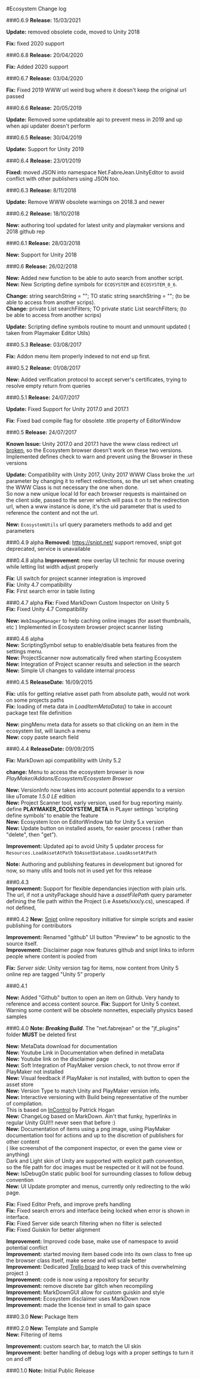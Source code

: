 #Ecosystem Change log

###0.6.9
**Release:** 15/03/2021

**Update:** removed obsolete code, moved to Unity 2018

**Fix:** fixed 2020 support

###0.6.8
**Release:** 20/04/2020 

**Fix:** Added 2020 support


###0.6.7
**Release:** 03/04/2020 

**Fix:** Fixed 2019 WWW url weird bug where it doesn't keep the original url passed

###0.6.6
**Release:** 20/05/2019 

**Update:** Removed some updateable api to prevent mess in 2019 and up when api updater doesn't perform

###0.6.5
**Release:** 30/04/2019 

**Update:** Support for Unity 2019

###0.6.4
**Release:** 23/01/2019 

**Fixed:** moved JSON into namespace  Net.FabreJean.UnityEditor to avoid conflict with other publishers using JSON too.

###0.6.3
**Release:** 8/11/2018 

**Update:** Remove WWW obsolete warnings on 2018.3 and newer

###0.6.2
**Release:** 18/10/2018 

**New:** authoring tool updated for latest unity and playmaker versions and 2018 github rep


###0.6.1
**Release:** 28/03/2018 

**New:** Support for Unity 2018 

###0.6
**Release:** 26/02/2018 

**New:** Added new function to be able to auto search from another script. 
**New:** New Scripting define symbols for `ECOSYSTEM` and `ECOSYSTEM_0_6`. 

**Change:** string searchString = "";  TO static string searchString = ""; (to be able to access from another scrips).  
**Change:** private List<PlayMakerEcosystemFilters> searchFilters;  TO  private static List<PlayMakerEcosystemFilters> searchFilters;  (to be able to access from another scrips)   

**Update:** Scripting define symbols routine to mount and unmount updated ( taken from Playmaker Editor Utils)

###0.5.3
**Release:** 03/08/2017  

**Fix:** Addon menu item properly indexed to not end up first.

###0.5.2
**Release:** 01/08/2017  

**New:** Added verification protocol to accept server's certificates, trying to resolve empty return from queries

###0.5.1
**Release:** 24/07/2017  

**Update:** Fixed Support for Unity 2017.0 and 2017.1

**Fix**: Fixed bad compile flag for obsolete .title property of EditorWindow

###0.5 
**Release:** 24/07/2017  

**Known Issue:** Unity 2017.0 and 2017.1 have the www class redirect url [broken](https://issuetracker.unity3d.com/issues/www-dot-url-truncates-redirected-url-if-it-should-have-contained-spaces), so the Ecosystem browser doesn't work on these two versions. Implemented defines check to warn and prevent using the Browser in these versions

**Update:** Compatibility with Unity 2017, Unity 2017 WWW Class broke the .url parameter by changing it to reflect redirections, so the url set when creating the WWW Class is not necessary the one when done.  
So now a new unique local Id for each browser requests is maintained on the client side, passed to the server which will pass it on to the redirection url, when a www instance is done, it's the uid parameter that is used to reference the content and not the url.

**New:** `EcosystemUtils` url query parameters methods to add and get parameters  

###0.4.9 alpha
**Removed:** https://snipt.net/ support removed, snipt got deprecated, service is unavailable 

###0.4.8 alpha 
**Improvement**: new overlay UI technic for mouse overing while letting list width adjust properly   

**Fix**: UI switch for project scanner integration is improved  
**Fix**: Unity 4.7 compatibility  
**Fix**: First search error in table listing

###0.4.7 alpha 
**Fix:** Fixed MarkDown Custom Inspector on Unity 5  
**Fix:** Fixed Unity 4.7 Compatibility  

**New:** `WebImageManager` to help caching online images (for asset thumbnails, etc ) Implemented in Ecosystem browser project scanner listing

 

###0.4.6 alpha  
**New:** ScriptingSymbol setup to enable/disable beta features from the settings menu.  
**New:** ProjectScanner now automatically fired when starting Ecosystem  
**New:** Integration of Project scanner results and selection in the search  
**New:** Simple UI changes to validate internal process   

###0.4.5
**ReleaseDate:** 16/09/2015  

**Fix:** utils for getting relative asset path from absolute path, would not work on some projects paths  
**Fix:** loading of meta data in *LoadItemMetaData()* to take in account package text file definition  

**New:** pingMenu meta data for assets so that clicking on an item in the ecosystem list, will launch a menu  
**New:** copy paste search field  

###0.4.4
**ReleaseDate:** 09/09/2015 
 
**Fix:** MarkDown api compatibility with Unity 5.2  

**change:** Menu to access the ecosystem browser is now *PlayMaker/Addons/Ecosystem/Ecosystem Browser*  

**New:** VersionInfo now takes into account potential appendix to a version like uTomate *1.5.0 LE* edition  
**New:** Project Scanner tool, early version, used for bug reporting mainly. define **PLAYMAKER\_ECOSYSTEM\_BETA** in PLayer settings 'scripting define symbols' to enable the feature   
**New:** Ecosystem Icon on EditorWindow tab for Unity 5.x version  
**New:** Update button on installed assets, for easier process ( rather than "delete", then "get").

**Improvement:** Updated api to avoid Unity 5 updater process for `Resources.LoadAssetAtPath` to`AssetDatabase.LoadAssetAtPath`  

**Note:** Authoring and publishing features in development but ignored for now, so many utils and tools not in used yet for this release  

###0.4.3  
**Improvement:** Support for flexible dependancies injection with plain urls. The url, if not a unityPackage should have a _assetFilePath_ query parameter defining the file path within the Project (i.e Assets/xxx/y.cs), unescaped. if not defined, 

###0.4.2
**New:** [Snipt](https://snipt.net/) online repository initiative for simple scripts and easier publishing for contributors  

**Improvement:** Renamed "github" UI button "Preview" to be agnostic to the source itself.  
**Improvement:** Disclaimer page now features github and snipt links to inform people where content is pooled from 

**Fix:** *Server side*: Unity version tag for items, now content from Unity 5 online rep are tagged "Unity 5" properly

###0.4.1

**New:** Added "Github" button to open an item on Github. Very handy to reference and access content source.
**Fix:** Support for Unity 5 context. Warning some content will be obsolete nonnettes, especially physics based samples

###0.4.0
**Note:** **_Breaking Build_**. The "net.fabrejean" or the "jf_plugins" folder **MUST** be deleted first

**New:** MetaData download for documentation   
**New:** Youtube Link in Documentation when defined in metaData   
**New:** Youtube link on the disclaimer page  
**New:** Soft Integration of PlayMaker version check, to not throw error if PlayMaker not installed  
**New:** Visual feedback if PlayMaker is not installed, with button to open the asset store   
**New:** Version Type to match Unity and PlayMaker version info.  
**New:** Interactive versioning with Build being representative of the number of compilation.   
This is based on [InControl](https://github.com/pbhogan/InControl) by Patrick Hogan   
**New:** ChangeLog based on MarkDown. Ain't that funky, hyperlinks in regular Unity GUI!!! never seen that before :)  
**New:** Documentation of items using a png image, using PlayMaker documentation tool for actions and up to the discretion of publishers for other content  
( like screenshot of the component inspector, or even the game view or anything)   
 Dark and Light skin of Unity are supported with explicit path convention,   
 so the file path for doc images must be respected or it will not be found.   
**New:** IsDebugOn static public bool for surrounding classes to follow debug convention   
**New:** UI Update prompter and menus, currently only redirecting to the wiki page.

**Fix:** Fixed Editor Prefs, and improve prefs handling   
**Fix:** Fixed search errors and interface being locked when error is shown in interface.  
**Fix:** Fixed Server side search filtering when no filter is selected  
**Fix:** Fixed Guiskin for better alignment   
 
**Improvement:** Improved code base, make use of namespace to avoid potential conflict   
**Improvement:** started moving item based code into its own class to free up the browser class itself, make sense and will scale better  
**Improvement:** Dedicated [Trello board](https://trello.com/b/U0AH0SHy/ecosystem) to keep track of this overwhelming project :)   
**Improvement:** code is now using a repository for security   
**Improvement:** remove discrete bar glitch when recompiling   
**Improvement:** MarkDownGUI allow for custom guiskin and style   
**Improvement:** Ecosystem disclaimer uses MarkDown now   
**Improvement:** made the license text in small to gain space   


###0.3.0
**New:**	Package Item   


###0.2.0
**New:**	Template and Sample  
**New:**	Filtering of items

**Improvement:** custom search bar, to match the UI skin   
**Improvement:** better handling of debug logs with a proper settings to turn it on and off


###0.1.0
**Note:**	Initial Public Release 